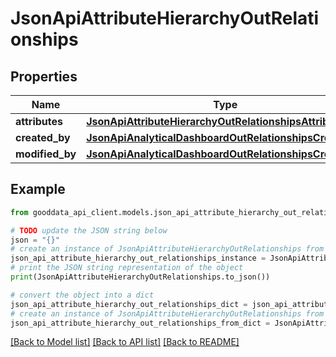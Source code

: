 # JsonApiAttributeHierarchyOutRelationships


## Properties

Name | Type | Description | Notes
------------ | ------------- | ------------- | -------------
**attributes** | [**JsonApiAttributeHierarchyOutRelationshipsAttributes**](JsonApiAttributeHierarchyOutRelationshipsAttributes.md) |  | [optional] 
**created_by** | [**JsonApiAnalyticalDashboardOutRelationshipsCreatedBy**](JsonApiAnalyticalDashboardOutRelationshipsCreatedBy.md) |  | [optional] 
**modified_by** | [**JsonApiAnalyticalDashboardOutRelationshipsCreatedBy**](JsonApiAnalyticalDashboardOutRelationshipsCreatedBy.md) |  | [optional] 

## Example

```python
from gooddata_api_client.models.json_api_attribute_hierarchy_out_relationships import JsonApiAttributeHierarchyOutRelationships

# TODO update the JSON string below
json = "{}"
# create an instance of JsonApiAttributeHierarchyOutRelationships from a JSON string
json_api_attribute_hierarchy_out_relationships_instance = JsonApiAttributeHierarchyOutRelationships.from_json(json)
# print the JSON string representation of the object
print(JsonApiAttributeHierarchyOutRelationships.to_json())

# convert the object into a dict
json_api_attribute_hierarchy_out_relationships_dict = json_api_attribute_hierarchy_out_relationships_instance.to_dict()
# create an instance of JsonApiAttributeHierarchyOutRelationships from a dict
json_api_attribute_hierarchy_out_relationships_from_dict = JsonApiAttributeHierarchyOutRelationships.from_dict(json_api_attribute_hierarchy_out_relationships_dict)
```
[[Back to Model list]](../README.md#documentation-for-models) [[Back to API list]](../README.md#documentation-for-api-endpoints) [[Back to README]](../README.md)


